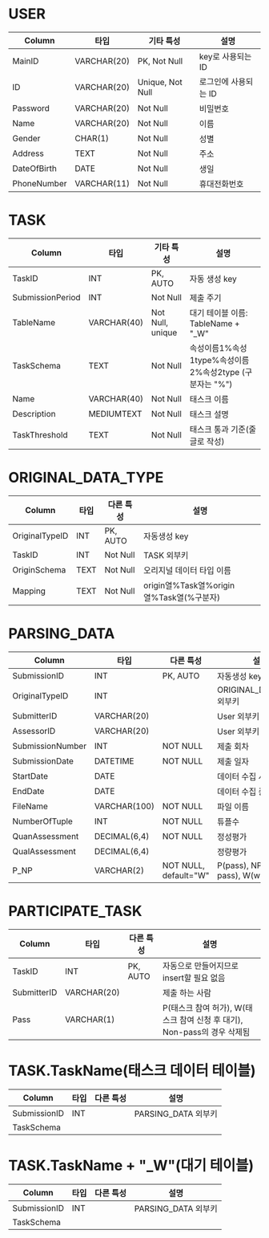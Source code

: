 # USER

| Column      | 타입        | 기타 특성        | 설명                 |
| ----------- | ----------- | ---------------- | -------------------- |
| MainID      | VARCHAR(20) | PK, Not Null     | key로 사용되는 ID    |
| ID          | VARCHAR(20) | Unique, Not Null | 로그인에 사용되는 ID |
| Password    | VARCHAR(20) | Not Null         | 비밀번호             |
| Name        | VARCHAR(20) | Not Null         | 이름                 |
| Gender      | CHAR(1)     | Not Null         | 성별                 |
| Address     | TEXT        | Not Null         | 주소                 |
| DateOfBirth | DATE        | Not Null         | 생일                 |
| PhoneNumber | VARCHAR(11) | Not Null         | 휴대전화번호         |



# TASK

| Column           | 타입        | 기타 특성        | 설명                                                   |
| ---------------- | ----------- | ---------------- | ------------------------------------------------------ |
| TaskID           | INT         | PK, AUTO         | 자동 생성 key                                          |
| SubmissionPeriod | INT         | Not Null         | 제출 주기                                              |
| TableName        | VARCHAR(40) | Not Null, unique | 대기 테이블 이름: TableName + "_W"                     |
| TaskSchema       | TEXT        | Not Null         | 속성이름1%속성1type%속성이름2%속성2type (구분자는 "%") |
| Name             | VARCHAR(40) | Not Null         | 태스크 이름                                            |
| Description      | MEDIUMTEXT  | Not Null         | 태스크 설명                                            |
| TaskThreshold    | TEXT        | Not Null         | 태스크 통과 기준(줄글로 작성)                          |



# ORIGINAL_DATA_TYPE

| Column         | 타입 | 다른 특성 | 설명                                     |
| -------------- | ---- | --------- | ---------------------------------------- |
| OriginalTypeID | INT  | PK, AUTO  | 자동생성 key                             |
| TaskID         | INT  | Not Null  | TASK 외부키                              |
| OriginSchema   | TEXT | Not Null  | 오리지널 데이터 타입 이름                |
| Mapping        | TEXT | Not Null  | origin열%Task열%origin열%Task열(%구분자) |



# PARSING_DATA

| Column           | 타입         | 다른 특성             | 설명                           |
| ---------------- | ------------ | --------------------- | ------------------------------ |
| SubmissionID     | INT          | PK, AUTO              | 자동생성 key                   |
| OriginalTypeID   | INT          |                       | ORIGINAL_DATA_TYPE 외부키      |
| SubmitterID      | VARCHAR(20)  |                       | User 외부키                    |
| AssessorID       | VARCHAR(20)  |                       | User 외부키                    |
| SubmissionNumber | INT          | NOT NULL              | 제출 회차                      |
| SubmissionDate   | DATETIME     | NOT NULL              | 제출 일자                      |
| StartDate        | DATE         |                       | 데이터 수집 시작일             |
| EndDate          | DATE         |                       | 데이터 수집 종료일             |
| FileName         | VARCHAR(100) | NOT NULL              | 파일 이름                      |
| NumberOfTuple    | INT          | NOT NULL              | 튜플수                         |
| QuanAssessment   | DECIMAL(6,4) | NOT NULL              | 정성평가                       |
| QualAssessment   | DECIMAL(6,4) |                       | 정량평가                       |
| P_NP             | VARCHAR(2)   | NOT NULL, default="W" | P(pass), NP(non pass), W(wait) |



# PARTICIPATE_TASK

| Column      | 타입        | 다른 특성 | 설명                                                         |
| ----------- | ----------- | --------- | ------------------------------------------------------------ |
| TaskID      | INT         | PK, AUTO  | 자동으로 만들어지므로 insert할 필요 없음                     |
| SubmitterID | VARCHAR(20) |           | 제출 하는 사람                                               |
| Pass        | VARCHAR(1)  |           | P(태스크 참여 허가), W(태스크 참여 신청 후 대기), Non-pass의 경우 삭제됨 |



# TASK.TaskName(태스크 데이터 테이블)

| Column       | 타입 | 다른 특성 | 설명                |
| ------------ | ---- | --------- | ------------------- |
| SubmissionID | INT  |           | PARSING_DATA 외부키 |
| TaskSchema   |      |           |                     |



# TASK.TaskName + "_W"(대기 테이블)

| Column       | 타입 | 다른 특성 | 설명                |
| ------------ | ---- | --------- | ------------------- |
| SubmissionID | INT  |           | PARSING_DATA 외부키 |
| TaskSchema   |      |           |                     |




